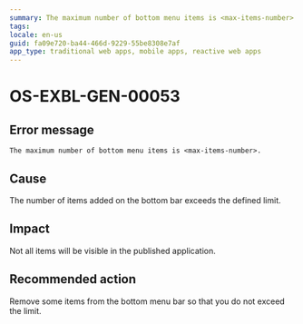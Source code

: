 ```yaml
---
summary: The maximum number of bottom menu items is <max-items-number>.
tags:
locale: en-us
guid: fa09e720-ba44-466d-9229-55be8308e7af
app_type: traditional web apps, mobile apps, reactive web apps
---
```


# OS-EXBL-GEN-00053

## Error message

`The maximum number of bottom menu items is <max-items-number>.`

## Cause

The number of items added on the bottom bar exceeds the defined limit.

## Impact

Not all items will be visible in the published application.

## Recommended action

Remove some items from the bottom menu bar so that you do not exceed the limit. 
